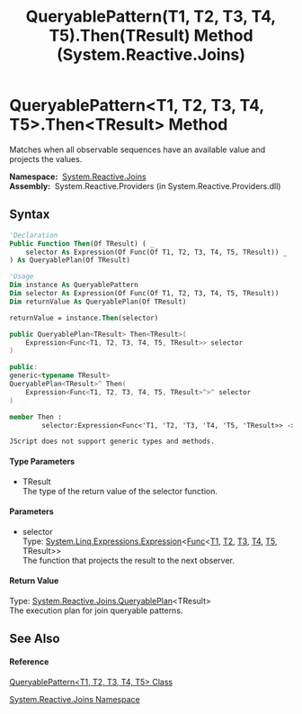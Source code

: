 ﻿---
title: QueryablePattern(T1, T2, T3, T4, T5).Then(TResult) Method  (System.Reactive.Joins)
TOCTitle: Then(TResult) Method
ms:assetid: M:System.Reactive.Joins.QueryablePattern`5.Then``1(System.Linq.Expressions.Expression{System.Func{`0,`1,`2,`3,`4,``0}})
ms:mtpsurl: https://msdn.microsoft.com/en-us/library/Hh211723(v=VS.103)
ms:contentKeyID: 36069169
ms.date: 06/28/2011
mtps_version: v=VS.103
f1_keywords:
- System.Reactive.Joins.QueryablePattern`5.Then``1
dev_langs:
- CSharp
- JScript
- VB
- FSharp
- c++
---

# QueryablePattern\<T1, T2, T3, T4, T5\>.Then\<TResult\> Method

Matches when all observable sequences have an available value and projects the values.

**Namespace:**  [System.Reactive.Joins](hh211841\(v=vs.103\).md)  
**Assembly:**  System.Reactive.Providers (in System.Reactive.Providers.dll)

## Syntax

``` vb
'Declaration
Public Function Then(Of TResult) ( _
    selector As Expression(Of Func(Of T1, T2, T3, T4, T5, TResult)) _
) As QueryablePlan(Of TResult)
```

``` vb
'Usage
Dim instance As QueryablePattern
Dim selector As Expression(Of Func(Of T1, T2, T3, T4, T5, TResult))
Dim returnValue As QueryablePlan(Of TResult)

returnValue = instance.Then(selector)
```

``` csharp
public QueryablePlan<TResult> Then<TResult>(
    Expression<Func<T1, T2, T3, T4, T5, TResult>> selector
)
```

``` c++
public:
generic<typename TResult>
QueryablePlan<TResult>^ Then(
    Expression<Func<T1, T2, T3, T4, T5, TResult>^>^ selector
)
```

``` fsharp
member Then : 
        selector:Expression<Func<'T1, 'T2, 'T3, 'T4, 'T5, 'TResult>> -> QueryablePlan<'TResult> 
```

``` jscript
JScript does not support generic types and methods.
```

#### Type Parameters

  - TResult  
    The type of the return value of the selector function.

#### Parameters

  - selector  
    Type: [System.Linq.Expressions.Expression](https://msdn.microsoft.com/en-us/library/Bb335710)\<[Func](https://msdn.microsoft.com/en-us/library/Dd268303)\<[T1](hh212055\(v=vs.103\).md), [T2](hh212055\(v=vs.103\).md), [T3](hh212055\(v=vs.103\).md), [T4](hh212055\(v=vs.103\).md), [T5](hh212055\(v=vs.103\).md), TResult\>\>  
    The function that projects the result to the next observer.  

#### Return Value

Type: [System.Reactive.Joins.QueryablePlan](hh211937\(v=vs.103\).md)\<TResult\>  
The execution plan for join queryable patterns.  

## See Also

#### Reference

[QueryablePattern\<T1, T2, T3, T4, T5\> Class](hh212055\(v=vs.103\).md)

[System.Reactive.Joins Namespace](hh211841\(v=vs.103\).md)

